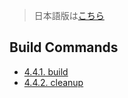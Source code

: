 > 日本語版は[こちら](https://doc.poac.pm/ja/poac-commands/build-commands/)

## Build Commands

* [4.4.1. build](build.md)
* [4.4.2. cleanup](cleanup.md)
